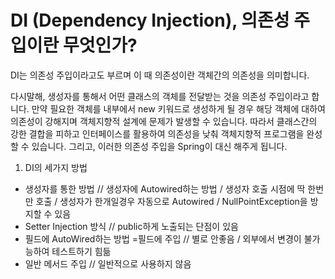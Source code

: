 # DI (Dependency Injection), 의존성 주입이란 무엇인가?

DI는 의존성 주입이라고도 부르며 이 때 의존성이란 객체간의 의존성을 의미합니다.

다시말해,
생성자를 통해서 어떤 클래스의 객체를 전달받는 것을 의존성 주입이라고 합니다. 만약 필요한 객체를 내부에서 new 키워드로 생성하게 될 경우 해당 객체에 대하여 의존성이 강해지며 객체지향적 설계에 문제가 발생할 수 있습니다.
따라서 클래스간의 강한 결합을 피하고 인터페이스를 활용하여 의존성을 낮춰 객체지향적 프로그램을 완성 할 수 있습니다.
그리고, 이러한 의존성 주입을 Spring이 대신 해주게 됩니다.

1. DI의 세가지 방법

- 생성자를 통한 방법  // 생성자에 Autowired하는 방법 / 생성자 호출 시점에 딱 한번만 호출 / 생성자가 한개일경우 자동으로 Autowired / NullPointException을 방지할 수 있음 
- Setter Injection 방식 // public하게 노출되는 단점이 있음 
- 필드에 AutoWired하는 방법 =필드에 주입 // 별로 안좋음 / 외부에서 변경이 불가능하여 테스트하기 힘듦 
- 일반 메서드 주입 // 일반적으로 사용하지 않음

